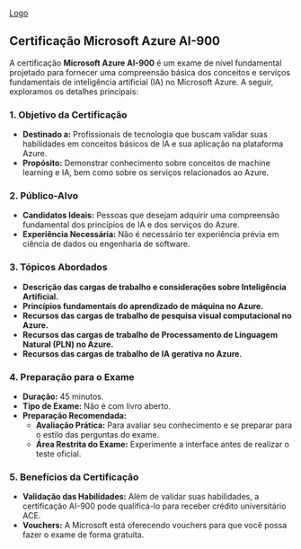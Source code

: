 [Logo](https://hermes.dio.me/tracks/47592c02-ea89-40c8-8362-81f560be3f16.png)

## Certificação Microsoft Azure AI-900

A certificação **Microsoft Azure AI-900** é um exame de nível fundamental projetado para fornecer uma compreensão básica dos conceitos e serviços fundamentais de inteligência artificial (IA) no Microsoft Azure. A seguir, exploramos os detalhes principais:

### 1. Objetivo da Certificação
- **Destinado a:** Profissionais de tecnologia que buscam validar suas habilidades em conceitos básicos de IA e sua aplicação na plataforma Azure.
- **Propósito:** Demonstrar conhecimento sobre conceitos de machine learning e IA, bem como sobre os serviços relacionados ao Azure.

### 2. Público-Alvo
- **Candidatos Ideais:** Pessoas que desejam adquirir uma compreensão fundamental dos princípios de IA e dos serviços do Azure.
- **Experiência Necessária:** Não é necessário ter experiência prévia em ciência de dados ou engenharia de software.

### 3. Tópicos Abordados
- **Descrição das cargas de trabalho e considerações sobre Inteligência Artificial.**
- **Princípios fundamentais do aprendizado de máquina no Azure.**
- **Recursos das cargas de trabalho de pesquisa visual computacional no Azure.**
- **Recursos das cargas de trabalho de Processamento de Linguagem Natural (PLN) no Azure.**
- **Recursos das cargas de trabalho de IA gerativa no Azure.**

### 4. Preparação para o Exame
- **Duração:** 45 minutos.
- **Tipo de Exame:** Não é com livro aberto.
- **Preparação Recomendada:**
  - **Avaliação Prática:** Para avaliar seu conhecimento e se preparar para o estilo das perguntas do exame.
  - **Área Restrita do Exame:** Experimente a interface antes de realizar o teste oficial.

### 5. Benefícios da Certificação
- **Validação das Habilidades:** Além de validar suas habilidades, a certificação AI-900 pode qualificá-lo para receber crédito universitário ACE.
- **Vouchers:** A Microsoft está oferecendo vouchers para que você possa fazer o exame de forma gratuita.
